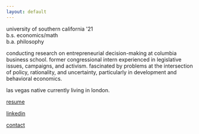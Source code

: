 ```yaml
---
layout: default
---
```

university of southern california '21  
b.s. economics/math  
b.a. philosophy

conducting research on entrepreneurial decision-making at columbia business school. former congressional intern experienced in legislative issues, campaigns, and activism. fascinated by problems at the intersection of policy, rationality, and uncertainty, particularly in development and behavioral economics.

las vegas native currently living in london.

[resume](./assets/pdf/resume.pdf)

[linkedin](https://www.linkedin.com/in/saragong/)

[contact](mailto:saragong@usc.edu)